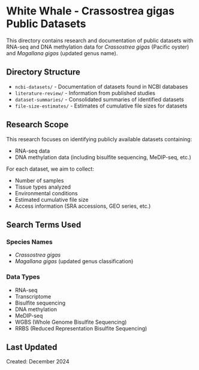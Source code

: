 # White Whale - Crassostrea gigas Public Datasets

This directory contains research and documentation of public datasets with RNA-seq and DNA methylation data for *Crassostrea gigas* (Pacific oyster) and *Magallana gigas* (updated genus name).

## Directory Structure

- `ncbi-datasets/` - Documentation of datasets found in NCBI databases
- `literature-review/` - Information from published studies
- `dataset-summaries/` - Consolidated summaries of identified datasets
- `file-size-estimates/` - Estimates of cumulative file sizes for datasets

## Research Scope

This research focuses on identifying publicly available datasets containing:
- RNA-seq data
- DNA methylation data (including bisulfite sequencing, MeDIP-seq, etc.)

For each dataset, we aim to collect:
- Number of samples
- Tissue types analyzed
- Environmental conditions
- Estimated cumulative file size
- Access information (SRA accessions, GEO series, etc.)

## Search Terms Used

### Species Names
- *Crassostrea gigas*
- *Magallana gigas* (updated genus classification)

### Data Types
- RNA-seq
- Transcriptome
- Bisulfite sequencing
- DNA methylation
- MeDIP-seq
- WGBS (Whole Genome Bisulfite Sequencing)
- RRBS (Reduced Representation Bisulfite Sequencing)

## Last Updated
Created: December 2024
